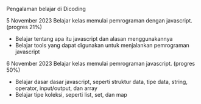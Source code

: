 Pengalaman belajar di Dicoding

5 November 2023
Belajar kelas memulai pemrograman dengan javascript. (progres 21%)
* Belajar tentang apa itu javascript dan alasan menggunakannya
* Belajar tools yang dapat digunakan untuk menjalankan pemrograman javascript

6 November 2023
Belajar kelas memulai pemrograman javascript. (progres 50%)
* Belajar dasar dasar javascript, seperti struktur data, tipe data, string, operator, input/output, dan array
* Belajar tipe koleksi, seperti list, set, dan map
